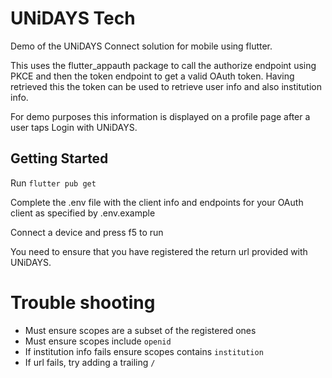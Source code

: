 # UNiDAYS Tech
Demo of the UNiDAYS Connect solution for mobile using flutter.

This uses the flutter_appauth package to call the authorize endpoint using PKCE and then the token endpoint to get a valid OAuth token.
Having retrieved this the token can be used to retrieve user info and also institution info.

For demo purposes this information is displayed on a profile page after a user taps Login with UNiDAYS.


## Getting Started

Run `flutter pub get`

Complete the .env file with the client info and endpoints for your OAuth client as specified by .env.example

Connect a device and press f5 to run

You need to ensure that you have registered the return url provided with UNiDAYS.

# Trouble shooting
- Must ensure scopes are a subset of the registered ones
- Must ensure scopes include `openid`
- If institution info fails ensure scopes contains `institution`
- If url fails, try adding a trailing `/`